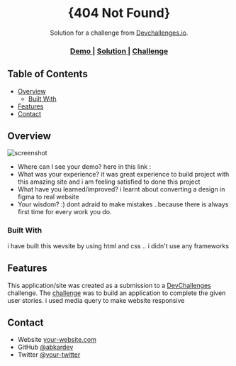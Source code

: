 <!-- Please update value in the {}  -->

<h1 align="center">{404 Not Found}</h1>

<div align="center">
   Solution for a challenge from  <a href="http://devchallenges.io" target="_blank">Devchallenges.io</a>.
</div>

<div align="center">
  <h3>
    <a href="https://{your-demo-link.your-domain}">
      Demo
    </a>
    <span> | </span>
    <a href="https://abkardev.github.io/404-not-found/">
      Solution
    </a>
    <span> | </span>
    <a href="https://devchallenges.io/challenges/wBunSb7FPrIepJZAg0sY">
      Challenge
    </a>
  </h3>
</div>

<!-- TABLE OF CONTENTS -->

## Table of Contents

- [Overview](#overview)
  - [Built With](#built-with)
- [Features](#features)
- [Contact](#contact)


<!-- OVERVIEW -->

## Overview

![screenshot](img/Screenshot(2)_Li.jpg)


- Where can I see your demo?
here in this link :
- What was your experience?
it was great experience to build project with this amazing site and i am feeling satisfied to done this project
- What have you learned/improved?
i learnt about converting a design in figma to real website
- Your wisdom? :)
dont adraid to make mistakes ..because there is always first time for every work you do.

### Built With
i have built this wevsite by using html and css .. i didn't use any frameworks 

## Features

<!-- List the features of your application or follow the template. Don't share the figma file here :) -->

This application/site was created as a submission to a [DevChallenges](https://devchallenges.io/challenges) challenge. The [challenge](https://devchallenges.io/challenges/wBunSb7FPrIepJZAg0sY) was to build an application to complete the given user stories. i used media query to make website responsive



## Contact

- Website [your-website.com](https://abkardev.github.io/me/)
- GitHub [@abkardev](https://github.com/abkardev)
- Twitter [@your-twitter](https://{twitter.com/your-username})
